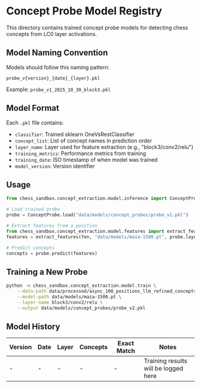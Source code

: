 # Concept Probe Model Registry

This directory contains trained concept probe models for detecting chess concepts from LC0 layer activations.

## Model Naming Convention

Models should follow this naming pattern:
```
probe_v{version}_{date}_{layer}.pkl
```

Example: `probe_v1_2025_10_30_block3.pkl`

## Model Format

Each `.pkl` file contains:
- `classifier`: Trained sklearn OneVsRestClassifier
- `concept_list`: List of concept names in prediction order
- `layer_name`: Layer used for feature extraction (e.g., "block3/conv2/relu")
- `training_metrics`: Performance metrics from training
- `training_date`: ISO timestamp of when model was trained
- `model_version`: Version identifier

## Usage

```python
from chess_sandbox.concept_extraction.model.inference import ConceptProbe

# Load trained probe
probe = ConceptProbe.load("data/models/concept_probes/probe_v1.pkl")

# Extract features from a position
from chess_sandbox.concept_extraction.model.features import extract_features
features = extract_features(fen, "data/models/maia-1500.pt", probe.layer_name)

# Predict concepts
concepts = probe.predict(features)
```

## Training a New Probe

```bash
python -m chess_sandbox.concept_extraction.model.train \
    --data-path data/processed/async_100_positions_llm_refined_concepts.jsonl \
    --model-path data/models/maia-1500.pt \
    --layer-name block3/conv2/relu \
    --output data/models/concept_probes/probe_v2.pkl
```

## Model History

| Version | Date | Layer | Concepts | Exact Match | Notes |
|---------|------|-------|----------|-------------|-------|
| - | - | - | - | - | Training results will be logged here |
